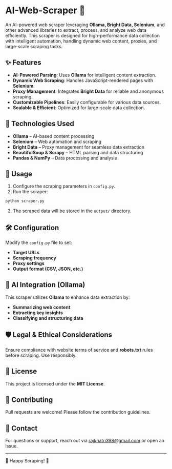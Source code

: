 # AI-Web-Scraper 🚀

An AI-powered web scraper leveraging **Ollama, Bright Data, Selenium**, and other advanced libraries to extract, process, and analyze web data efficiently. This scraper is designed for high-performance data collection with intelligent automation, handling dynamic web content, proxies, and large-scale scraping tasks.

## ✨ Features
- **AI-Powered Parsing**: Uses **Ollama** for intelligent content extraction.
- **Dynamic Web Scraping**: Handles JavaScript-rendered pages with **Selenium**.
- **Proxy Management**: Integrates **Bright Data** for reliable and anonymous scraping.
- **Customizable Pipelines**: Easily configurable for various data sources.
- **Scalable & Efficient**: Optimized for large-scale data collection.

## 🚀 Technologies Used
- **Ollama** – AI-based content processing
- **Selenium** – Web automation and scraping
- **Bright Data** – Proxy management for seamless data extraction
- **BeautifulSoup & Scrapy** – HTML parsing and data structuring
- **Pandas & NumPy** – Data processing and analysis
  

## 🔧 Usage

1. Configure the scraping parameters in `config.py`.
2. Run the scraper:

```sh
python scraper.py
```

3. The scraped data will be stored in the `output/` directory.

## 🛠 Configuration
Modify the `config.py` file to set:
- **Target URLs**
- **Scraping frequency**
- **Proxy settings**
- **Output format (CSV, JSON, etc.)**

## 🤖 AI Integration (Ollama)
This scraper utilizes **Ollama** to enhance data extraction by:
- **Summarizing web content**
- **Extracting key insights**
- **Classifying and structuring data**

## 🛡 Legal & Ethical Considerations
Ensure compliance with website terms of service and **robots.txt** rules before scraping. Use responsibly.

## 📜 License
This project is licensed under the **MIT License**.

## 🤝 Contributing
Pull requests are welcome! Please follow the contribution guidelines.

## 📩 Contact
For questions or support, reach out via [rajkhatri398@gmail.com](mailto:rajkhatri398@gmail.com.com) or open an issue.

---
🚀 Happy Scraping! 🚀
